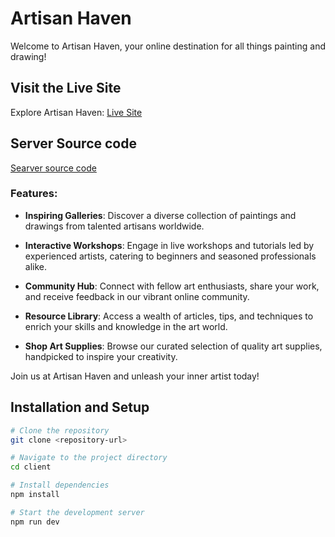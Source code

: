 # Artisan Haven

Welcome to Artisan Haven, your online destination for all things painting and drawing!

## Visit the Live Site

Explore Artisan Haven: [Live Site](https://assignment10.tajbirideas.com)

## Server Source code

[Searver source code](https://github.com/Tajbir23/assignment-10-server)

### Features:

- **Inspiring Galleries**: Discover a diverse collection of paintings and drawings from talented artisans worldwide.
  
- **Interactive Workshops**: Engage in live workshops and tutorials led by experienced artists, catering to beginners and seasoned professionals alike.

- **Community Hub**: Connect with fellow art enthusiasts, share your work, and receive feedback in our vibrant online community.

- **Resource Library**: Access a wealth of articles, tips, and techniques to enrich your skills and knowledge in the art world.

- **Shop Art Supplies**: Browse our curated selection of quality art supplies, handpicked to inspire your creativity.

Join us at Artisan Haven and unleash your inner artist today!

## Installation and Setup

```bash
# Clone the repository
git clone <repository-url>

# Navigate to the project directory
cd client

# Install dependencies
npm install

# Start the development server
npm run dev
